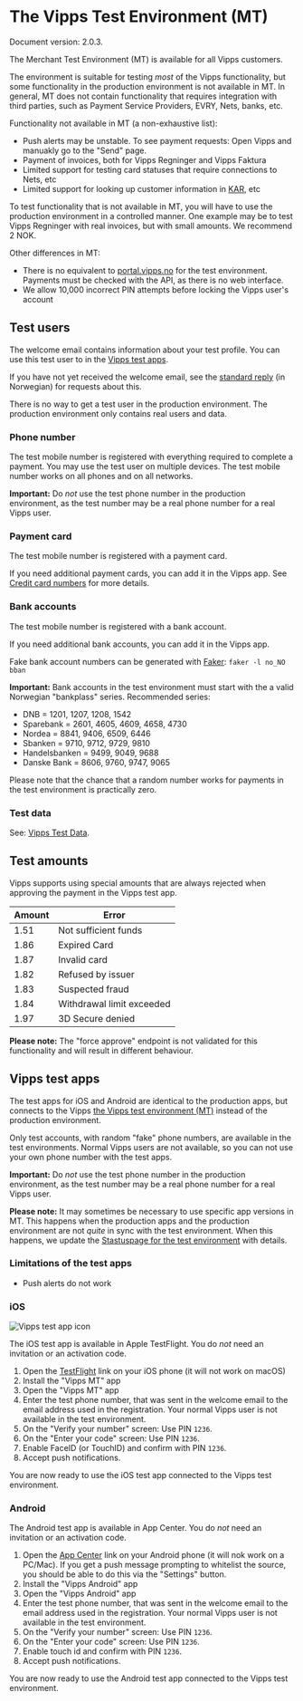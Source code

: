 # The Vipps Test Environment (MT)

Document version: 2.0.3.

The Merchant Test Environment (MT) is available for all Vipps customers.

The environment is suitable for testing _most_ of the Vipps functionality, but some
functionality in the production environment is not available in MT.
In general, MT does not contain functionality that requires integration with
third parties, such as Payment Service Providers, EVRY, Nets, banks, etc.

Functionality not available in MT (a non-exhaustive list):
* Push alerts may be unstable. To see payment requests: Open Vipps and manuakly go to the "Send" page.
* Payment of invoices, both for Vipps Regninger and Vipps Faktura
* Limited support for testing card statuses that require connections to Nets, etc
* Limited support for looking up customer information in [KAR](https://www.bits.no/en/bank/konto-og-adresseringsregister-kar/), etc

To test functionality that is not available in MT, you will have to use the
production environment in a controlled manner. One example may be to test
Vipps Regninger with real invoices, but with small amounts. We recommend 2 NOK.

Other differences in MT:
* There is no equivalent to [portal.vipps.no](https://portal.vipps.no) for the test environment.
  Payments must be checked with the API, as there is no web interface.
* We allow 10,000 incorrect PIN attempts before locking the Vipps user's account

## Test users

The welcome email contains information about your test profile.
You can use this test user to in the [Vipps test apps](#vipps-test-apps).

If you have not yet received the welcome email, see the
[standard reply](https://github.com/vippsas/vipps-developers/blob/master/housekeeping/response-apinokler.txt)
(in Norwegian) for requests about this.

There is no way to get a test user in the production environment.
The production environment only contains real users and data.

### Phone number

The test mobile number is registered with everything required to complete a payment.
You may use the test user on multiple devices.
The test mobile number works on all phones and on all networks.

**Important:** Do _not_ use the test phone number in the production environment,
as the test number may be a real phone number for a real Vipps user.

### Payment card

The test mobile number is registered with a payment card.

If you need additional payment cards, you can add it in the Vipps app.
See [Credit card numbers](https://github.com/vippsas/vipps-developers/tree/master/testdata#credit-card-numbers)
for more details.

### Bank accounts

The test mobile number is registered with a bank account.

If you need additional bank accounts, you can add it in the Vipps app.

Fake bank account numbers can be generated with
[Faker](https://github.com/joke2k/faker):
`faker -l no_NO bban`

**Important:** Bank accounts in the test environment must start with the a
valid Norwegian "bankplass" series. Recommended series:
* DNB = 1201, 1207, 1208, 1542
* Sparebank = 2601, 4605, 4609, 4658, 4730
* Nordea = 8841, 9406, 6509, 6446
* Sbanken = 9710, 9712, 9729, 9810
* Handelsbanken = 9499, 9049, 9688
* Danske Bank = 8606, 9760, 9747, 9065

Please note that the chance that a random number works for payments
in the test environment is practically zero.

### Test data

See: [Vipps Test Data](https://github.com/vippsas/vipps-developers/blob/master/testdata/README.md).

## Test amounts

Vipps supports using special amounts that are always rejected when approving the payment in the Vipps test app.

| Amount | Error                     |
|--------|---------------------------|
| 1.51   | Not sufficient funds      |
| 1.86   | Expired Card              |
| 1.87   | Invalid card              |
| 1.82   | Refused by issuer         |
| 1.83   | Suspected fraud           |
| 1.84   | Withdrawal limit exceeded |
| 1.97   | 3D Secure denied          |

**Please note:** The "force approve" endpoint is not validated for this functionality and will result in different behaviour.

## Vipps test apps

The test apps for iOS and Android are identical to the production apps, but connects to the
Vipps [the Vipps test environment (MT)](#the-vipps-test-environment-mt) instead of the production environment.

Only test accounts, with random "fake" phone numbers, are available in the test environments.
Normal Vipps users are not available, so you can not use your own phone number with the test apps.  

**Important:** Do _not_ use the test phone number in the production environment,
as the test number may be a real phone number for a real Vipps user.

**Please note:** It may sometimes be necessary to use specific app versions in MT.
This happens when the production apps and the production environment are not _quite_
in sync with the test environment. When this happens, we update the
[Stastuspage for the test environment](https://vipps-test.statuspage.io)
with details.

### Limitations of the test apps

* Push alerts do not work

### iOS

![Vipps test app icon](images/vipps-testapp-app-store-icon.jpg)

The iOS test app is available in Apple TestFlight.
You do *not* need an invitation or an activation code.

1. Open the [TestFlight](https://testflight.apple.com/join/hTAYrwea) link on your iOS phone (it will not work on macOS)
2. Install the "Vipps MT" app
3. Open the "Vipps MT" app
4. Enter the test phone number, that was sent in the welcome email to the email address used in the registration. Your normal Vipps user is not available in the test environment.
5. On the "Verify your number" screen: Use PIN  `1236`.
6. On the "Enter your code" screen: Use PIN `1236`.
7. Enable FaceID (or TouchID) and confirm with PIN  `1236`.
8. Accept push notifications.

You are now ready to use the iOS test app connected to the Vipps test environment.

### Android

The Android test app is available in App Center.
You do *not* need an invitation or an activation code.

1. Open the [App Center](https://install.appcenter.ms/orgs/vipps/apps/vipps-android/distribution_groups/mt%20testers) link on your Android phone (it will nok work on a PC/Mac). If you get a push message prompting to whitelist the source, you should be able to do this via the "Settings" button.
2. Install the "Vipps Android" app
3. Open the "Vipps Android" app
4. Enter the test phone number, that was sent in the welcome email to the email address used in the registration. Your normal Vipps user is not available in the test environment.
5. On the "Verify your number" screen: Use PIN  `1236`.
6. On the "Enter your code" screen: Use PIN `1236`.
7. Enable touch id and confirm with PIN  `1236`.
8. Accept push notifications.

You are now ready to use the Android test app connected to the Vipps test environment.
